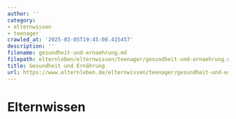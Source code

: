 ```yaml
---
author: ''
category:
- elternwissen
- teenager
crawled_at: '2025-03-05T19:45:00.415457'
description: ''
filename: gesundheit-und-ernaehrung.md
filepath: elternleben/elternwissen/teenager/gesundheit-und-ernaehrung.md
title: Gesundheit und Ernährung
url: https://www.elternleben.de/elternwissen/teenager/gesundheit-und-ernaehrung/
---
```


#  Elternwissen

